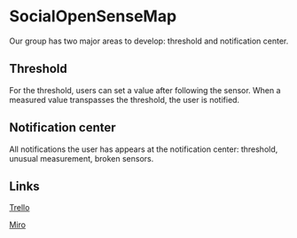 # SocialOpenSenseMap
Our group has two major areas to develop: threshold and notification center.

## Threshold
For the threshold, users can set a value after following the sensor.  When a measured value transpasses the threshold, the user is notified.

## Notification center
All notifications the user has appears at the notification center: threshold, unusual measurement, broken sensors.

## Links
[Trello](https://trello.com/b/UecS2flC/socialopensensemap)

[Miro](https://miro.com/welcomeonboard/dER1bWdHZDk0S2xNSFl2eWI4elRpRnh0MzZQUU9Ec1hyRGVaMjdDclhrM21jbUs1eUFNQnkxdXRlNktPUFI4anwzMDc0NDU3MzYwMjMyMDI2MjI3?invite_link_id=365261927889)
